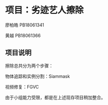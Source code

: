 # 项目：劣迹艺人擦除
廖柏皓 PB18061341

 黄越  PB18061366
 
##  项目说明
擦除总共分为两个步骤：

物体追踪和实例分割：Siammask

视频修复：FGVC

由于小组能力受限，都是在上述现存项目稍加整合。
